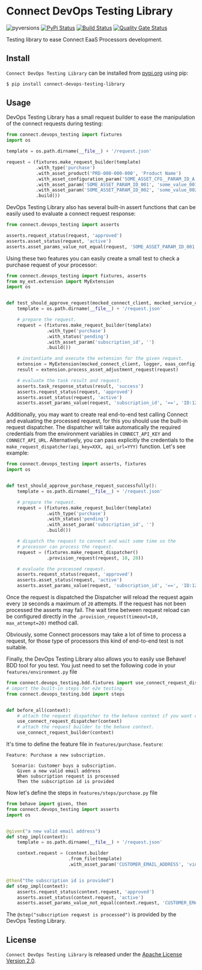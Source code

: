 # Connect DevOps Testing Library

![pyversions](https://img.shields.io/pypi/pyversions/connect-devops-testing-library.svg) [![PyPi Status](https://img.shields.io/pypi/v/connect-devops-testing-library.svg)](https://pypi.org/project/connect-devops-testing-library/) [![Build Status](https://github.com/cloudblue/connect-devops-testing-library/actions/workflows/test.yml/badge.svg)](https://github.com/cloudblue/connect-devops-testing-library/actions/workflows/test.yml) [![Quality Gate Status](https://sonarcloud.io/api/project_badges/measure?project=connect-devops-testing-library&metric=alert_status)](https://sonarcloud.io/dashboard?id=connect-devops-testing-library)

Testing library to ease Connect EaaS Processors development.

## Install

`Connect DevOps Testing Library` can be installed
from [pypi.org](https://pypi.org/project/connect-devops-testing-library/) using pip:

```bash
$ pip install connect-devops-testing-library
```

## Usage

DevOps Testing Library has a small request builder to ease the manipulation of the connect requests during testing:

````python
from connect.devops_testing import fixtures
import os

template = os.path.dirname(__file__) + '/request.json'

request = (fixtures.make_request_builder(template)
           .with_type('purchase')
           .with_asset_product('PRD-000-000-000', 'Product Name')
           .with_asset_configuration_param('SOME_ASSET_CFG__PARAM_ID_A', 'some_cfg_value_a')
           .with_asset_param('SOME_ASSET_PARAM_ID_001', 'some_value_001')
           .with_asset_param('SOME_ASSET_PARAM_ID_002', 'some_value_002')
           .build())
````

DevOps Testing Library also has several built-in assert functions that can be easily used to evaluate a connect request
response:

```python
from connect.devops_testing import asserts

asserts.request_status(request, 'approved')
asserts.asset_status(request, 'active')
asserts.asset_params_value_not_equal(request, 'SOME_ASSET_PARAM_ID_001', 'some_expected_value')
```

Using these two features you can easily create a small test to check a purchase request of your processor:

```python
from connect.devops_testing import fixtures, asserts
from my_ext.extension import MyExtension
import os


def test_should_approve_request(mocked_connect_client, mocked_service_client, logger, eaas_config):
    template = os.path.dirname(__file__) + '/request.json'

    # prepare the request.
    request = (fixtures.make_request_builder(template)
               .with_type('purchase')
               .with_status('pending')
               .with_asset_param('subscription_id', '')
               .build())

    # instantiate and execute the extension for the given request.
    extension = MyExtension(mocked_connect_client, logger, eaas_config)
    result = extension.process_asset_adjustment_request(request)

    # evaluate the task result and request.
    asserts.task_response_status(result, 'success')
    asserts.request_status(request, 'approved')
    asserts.asset_status(request, 'active')
    asserts.asset_params_value(request, 'subscription_id', '==', 'ID:123456789')
```

Additionally, you may want to create real end-to-end test calling Connect and evaluating the processed request, for this
you should use the built-in request dispatcher. The dispatcher will take automatically the required credentials from the
environment variables in `CONNECT_API_KEY` and `CONNECT_API_URL`. Alternatively, you can pass explicitly the credentials
to the `make_request_dispatcher(api_key=XXX, api_url=YYY)` function. Let's see example:

```python
from connect.devops_testing import asserts, fixtures
import os


def test_should_approve_purchase_request_successfully():
    template = os.path.dirname(__file__) + '/request.json'

    # prepare the request.
    request = (fixtures.make_request_builder(template)
               .with_type('purchase')
               .with_status('pending')
               .with_asset_param('subscription_id', '')
               .build())

    # dispatch the request to connect and wait some time so the 
    # processor can process the request.
    request = (fixtures.make_request_dispatcher()
               .provision_request(request, 10, 20))

    # evaluate the processed request.
    asserts.request_status(request, 'approved')
    asserts.asset_status(request, 'active')
    asserts.asset_params_value(request, 'subscription_id', '==', 'ID:123456789')
```

Once the request is dispatched the Dispatcher will reload the request again every `10` seconds a maximum of `20`
attempts. If the request has not been processed the asserts may fail. The wait time between request reload can be
configured directly in the `.provision_request(timeout=10, max_attempt=20)` method call.

Obviously, some Connect processors may take a lot of time to process a request, for those type of processors this kind
of end-to-end test is not suitable.

Finally, the DevOps Testing Library also allows you to easily use Behave! BDD tool for you test. You just need to set
the following code in your `features/environment.py` file

```python
from connect.devops_testing.bdd.fixtures import use_connect_request_dispatcher, use_connect_request_builder
# import the built-in steps for e2e testing. 
from connect.devops_testing.bdd import steps


def before_all(context):
    # attach the request dispatcher to the behave context if you want do e2e test.
    use_connect_request_dispatcher(context)
    # attach the request builder to the behave context.
    use_connect_request_builder(context)
```

It's time to define the feature file in `features/purchase.feature`:

```gherkin
Feature: Purchase a new subscription.

  Scenario: Customer buys a subscription.
    Given a new valid email address
    When subscription request is processed
    Then the subscription id is provided
```

Now let's define the steps in `features/steps/purchase.py` file

```python
from behave import given, then
from connect.devops_testing import asserts
import os


@given("a new valid email address")
def step_impl(context):
    template = os.path.dirname(__file__) + '/request.json'

    context.request = (context.builder
                       .from_file(template)
                       .with_asset_param('CUSTOMER_EMAIL_ADDRESS', 'vincent.vega@gmail.com'))


@then("the subscription id is provided")
def step_impl(context):
    asserts.request_status(context.request, 'approved')
    asserts.asset_status(context.request, 'active')
    asserts.asset_params_value_not_equal(context.request, 'CUSTOMER_EMAIL_ADDRESS', '')
```

The `@step("subscription request is processed")` is provided by the DevOps Testing Library.

## License

`Connect DevOps Testing Library` is released under
the [Apache License Version 2.0](https://www.apache.org/licenses/LICENSE-2.0).